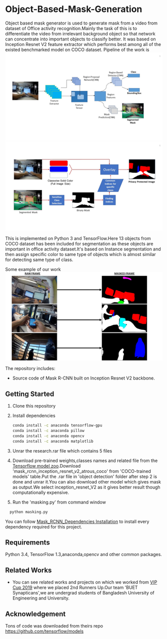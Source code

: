 # Object-Based-Mask-Generation
Object based mask generator is used to generate mask from a video from dataset of Office activity recognition.Mainly the task of this is to differentiate the video from irrelevant background object so that network can concentrate into important objects to classify better.
It was based on Inception Resnet V2 feature extractor which performs best among all of the existed benchmarked model on COCO dataset.
Pipeline of the work is 
![Pipeline of the work](Architecture.jpg)
![Getting the mask](Process.jpg)

This is implemented on Python 3 and TensorFlow.Here 13 objects from COCO dataset has been included for segmentation as these objects are important in office activity dataset.It's based on Instance segmentation and then assign specific color to same type of objects which is almost similar for detecting same type of class.

Some example of our work 
![Raw & Masked video frame](rawmask.jpg)



The repository includes:
* Source code of Mask R-CNN built on Inception Resnet V2 backbone.

## Getting Started
1. Clone this repository
2. Install dependencies
   ```bash
   conda install -c anaconda tensorflow-gpu
   conda install -c anaconda pillow
   conda install -c anaconda opencv
   conda install -c anaconda matplotlib
   ```
3. Unrar the research.rar file which contains 5 files 

3. Download pre-trained weights,classes names and related file from the [Tensorflow model zoo](https://github.com/tensorflow/models/blob/master/research/object_detection/g3doc/detection_model_zoo.md).Download 'mask_rcnn_inception_resnet_v2_atrous_coco' from 'COCO-trained models' table.Put the .rar file in 'object detection' folder after step 2 is done and unrar it.You can also download other model which gives mask as output.We select inception_resnet_V2 as it gives better result though computationally expensive. 

4. Run the 'masking.py' from command window
 ```bash
   python masking.py
   ```
You can follow [Mask_RCNN_Dependencies Installation](https://github.com/tensorflow/models.git) to install every dependency required for this project. 



## Requirements
Python 3.4, TensorFlow 1.3,anaconda,opencv and other common packages.

## Related Works
* You can see related works and projects on which we worked from [VIP Cup 2019](https://signalprocessingsociety.org/get-involved/video-image-processing-cup) where we placed 2nd Runners Up.Our team 'BUET Synapticans',we are undergrad students of Bangladesh University of Engineering and University.

## Acknowledgement 
Tons of code was downloaded from theirs repo
https://github.com/tensorflow/models
    
